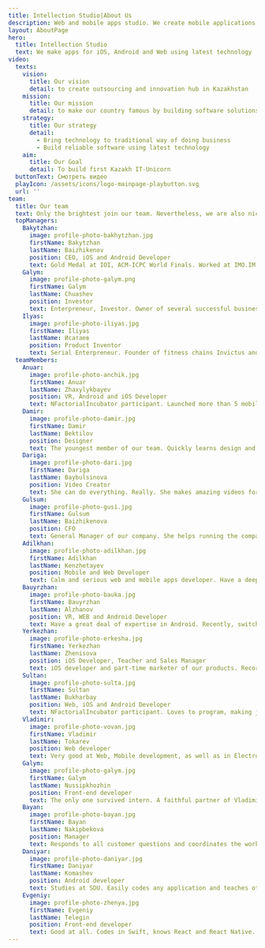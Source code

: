 ```yaml
---
title: Intellection Studio|About Us
description: Web and mobile apps studio. We create mobile applications for iOS, Android using native technologies like Swift, Xcode, Java and Android studio. Also we are fond of cross-platform technologies like React and React-Native.
layout: AboutPage
hero:
  title: Intellection Studio
  text: We make apps for iOS, Android and Web using latest technology
video:
  texts:
    vision:
      title: Our vision
      detail: to create outsourcing and innovation hub in Kazakhstan
    mission:
      title: Our mission
      detail: to make our country famous by building software solutions for global businesses.
    strategy:
      title: Our strategy
      detail:
        - Bring technology to traditional way of doing business
        - Build reliable software using latest technology
    aim:
      title: Our Goal
      detail: To build first Kazakh IT-Unicorn
  buttonText: Смотреть видео
  playIcon: /assets/icons/logo-mainpage-playbutton.svg
  url: ''
team:
  title: Our team
  text: Only the brightest join our team. Nevertheless, we are also nice.
  topManagers:
    Bakytzhan:
      image: profile-photo-bakhytzhan.jpg
      firstName: Bakytzhan
      lastName: Baizhikenov
      position: CEO, iOS and Android Developer
      text: Gold Medal at IOI, ACM-ICPC World Finals. Worked at IMO.IM (Palo Alto, USA) and Crozdesk.com (London, UK). Founder of Intellection и Intellection Studio
    Galym:
      image: profile-photo-galym.png
      firstName: Galym
      lastName: Chuashev
      position: Investor
      text: Enterpreneur, Investor. Owner of several successful businesses in Kazakhstan. Founder of Intellection Studio
    Ilyas:
      image: profile-photo-iliyas.jpg
      firstName: Iliyas
      lastName: Исатаев
      position: Product Inventor
      text: Serial Enterpreneur. Founder of fitness chains Invictus and Crossfit Astana, supermarket chain A2, restaurant Shoreditch
  teamMembers:
    Anuar:
      image: profile-photo-anchik.jpg
      firstName: Anuar
      lastName: Zhaxylykbayev
      position: VR, Android and iOS Developer
      text: NFactorialIncubator participant. Launched more than 5 mobile apps. Recently is more excited about VR development.
    Damir:
      image: profile-photo-damir.jpg
      firstName: Damir
      lastName: Bektilov
      position: Designer
      text: The youngest member of our team. Quickly learns design and constantly improves his results. Joined Intellection because does not like College at all
    Dariga:
      image: profile-photo-dari.jpg
      firstName: Dariga
      lastName: Baybulsinova
      position: Video Creator
      text: She can do everything. Really. She makes amazing videos for Intellection, writes blog posts, creates designs for mobile apps and even codes them
    Gulsum:
      image: profile-photo-gusi.jpg
      firstName: Gulsum
      lastName: Baizhikenova
      position: CFO
      text: General Manager of our company. She helps running the company and solving difficult situations. Wants to learn design
    Adilkhan:
      image: profile-photo-adilkhan.jpg
      firstName: Adilkhan
      lastName: Kenzhetayev
      position: Mobile and Web Developer
      text: Calm and serious web and mobile apps developer. Have a deep understanding of React and Webpack. Wants to create AI that will code for him
    Bauyrzhan:
      image: profile-photo-bauka.jpg
      firstName: Bauyrzhan
      lastName: Alzhanov
      position: VR, WEB and Android Developer
      text: Have a great deal of expertise in Android. Recently, switched to our VR Project. Also knows React, Web and Unity
    Yerkezhan:
      image: profile-photo-erkesha.jpg
      firstName: Yerkezhan
      lastName: Zhenisova
      position: iOS Developer, Teacher and Sales Manager
      text: iOS developer and part-time marketer of our products. Records our online courses and knows how to make beautiful pictures on her iPad
    Sultan:
      image: profile-photo-sulta.jpg
      firstName: Sultan
      lastName: Bukharbay
      position: Web, iOS and Android Developer
      text: NFactorialIncubator participant. Loves to program, making jokes and coming to work way too early
    Vladimir:
      image: profile-photo-vovan.jpg
      firstName: Vladimir
      lastName: Tokarev
      position: Web developer
      text: Very good at Web, Mobile development, as well as in Electronics and Robotics. Had trainings in HAX and TechStars startup accelerators. Learns new things extremely fast.
    Galym:
      image: profile-photo-galym.jpg
      firstName: Galym
      lastName: Nussipkhozhin
      position: Front-end developer
      text: The only one survived intern. A faithful partner of Vladimir. In good relationships with React and Redax.
    Bayan:
      image: profile-photo-bayan.jpg
      firstName: Bayan
      lastName: Nakipbekova
      position: Manager
      text: Responds to all customer questions and coordinates the work of employees. Provides administrative and economic support of the company.
    Daniyar:
      image: profile-photo-daniyar.jpg
      firstName: Daniyar
      lastName: Komashev
      position: Android developer
      text: Studies at SDU. Easily codes any application and teaches others how to do it!
    Evgeniy:
      image: profile-photo-zhenya.jpg
      firstName: Evgeniy
      lastName: Telegin
      position: Front-end developer
      text: Good at all. Codes in Swift, knows React and React Native. Always brings snacks to the office.
---
```


